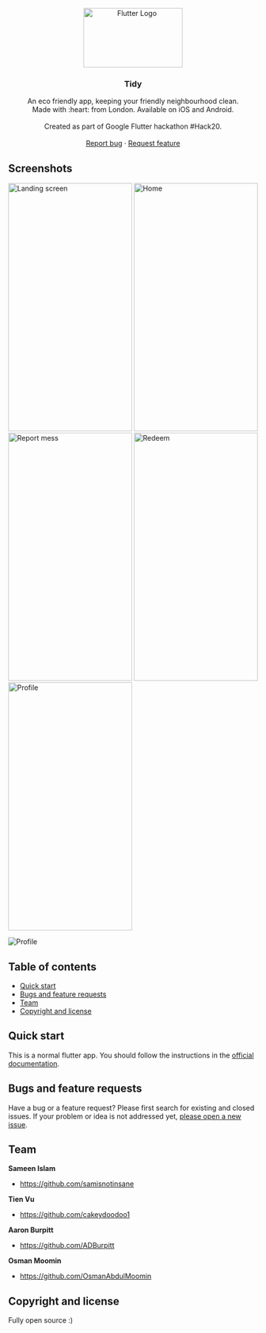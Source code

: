 <p align="center">
  <a href="https://flutter.io/">
    <img src="https://flutter.dev/images/flutter-logo-sharing.png" alt="Flutter Logo" width=200 height=120>
  </a>

  <h3 align="center">Tidy</h3>

  <p align="center">
    An eco friendly app, keeping your friendly neighbourhood clean.
    <br>
    Made with  :heart: from London. Available on iOS and Android.
    <br>
    <br>
    Created as part of Google Flutter hackathon #Hack20. <a href="https://flutterhackathon.com/#/">
    <br>
    <br>
    <a href="https://github.com/samisnotinsane/orion_flutterhack20/issues/new">Report bug</a>
    ·
    <a href="https://github.com/samisnotinsane/orion_flutterhack20/issues/new">Request feature</a>
  </p>
</p>

## Screenshots
<img src="https://github.com/samisnotinsane/orion_flutterhack20/raw/master/screenshots/Simulator-Screen-Shot-Landing.png" alt="Landing screen" width=250 height=500>

<img src="https://github.com/samisnotinsane/orion_flutterhack20/raw/master/screenshots/Simulator-Screen-Shot-Home.png" alt="Home" width=250 height=500>

<img src="https://github.com/samisnotinsane/orion_flutterhack20/raw/master/screenshots/Simulator-Screen-Shot-Add-Mess.png" alt="Report mess" width=250 height=500>

<img src="https://github.com/samisnotinsane/orion_flutterhack20/raw/master/screenshots/Simulator-Screen-Shot-Redeem.png" alt="Redeem" width=250 height=500>

<img src="https://github.com/samisnotinsane/orion_flutterhack20/raw/master/screenshots/Simulator-Screen-Shot-Profile.png" alt="Profile" width=250 height=500>

![Profile](?raw=true "")

## Table of contents

- [Quick start](#quick-start)
- [Bugs and feature requests](#bugs-and-feature-requests)
- [Team](#team)
- [Copyright and license](#copyright-and-license)

## Quick start

This is a normal flutter app. You should follow the instructions in the [official documentation](https://flutter.io/docs/get-started/install).

## Bugs and feature requests

Have a bug or a feature request? Please first  search for existing and closed issues. If your problem or idea is not addressed yet, [please open a new issue](https://github.com/samisnotinsane/orion_flutterhack20/issues/new).

## Team

**Sameen Islam**
- <https://github.com/samisnotinsane>

**Tien Vu**
- <https://github.com/cakeydoodoo1>

**Aaron Burpitt**
- <https://github.com/ADBurpitt>

**Osman Moomin**
- <https://github.com/OsmanAbdulMoomin>


## Copyright and license

Fully open source :)
